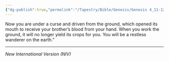 ```yaml
---
{"dg-publish":true,"permalink":"/Tapestry/Bible/Genesis/Genesis 4_11-12/","title":"Genesis 4:11–12","hide":true,"tags":["bible-verse","bible-verse"],"dgHomeLink":true,"dgShowLocalGraph":true,"dgEnableSearch":true}
---
```


Now you are under a curse and driven from the ground, which opened its mouth to receive your brother’s blood from your hand. When you work the ground, it will no longer yield its crops for you. You will be a restless wanderer on the earth.”

---
*New International Version (NIV)*
